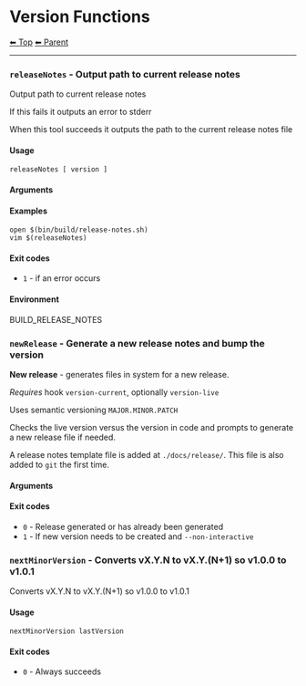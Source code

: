 # Version Functions

<!-- TEMPLATE header 2 -->
[⬅ Top](index.md) [⬅ Parent ](../index.md)
<hr />


### `releaseNotes` - Output path to current release notes

Output path to current release notes

If this fails it outputs an error to stderr

When this tool succeeds it outputs the path to the current release notes file


#### Usage

    releaseNotes [ version ]
    

#### Arguments



#### Examples

    open $(bin/build/release-notes.sh)
    vim $(releaseNotes)

#### Exit codes

- `1` - if an error occurs

#### Environment

BUILD_RELEASE_NOTES

### `newRelease` - Generate a new release notes and bump the version

**New release** - generates files in system for a new release.

*Requires* hook `version-current`, optionally `version-live`

Uses semantic versioning `MAJOR.MINOR.PATCH`

Checks the live version versus the version in code and prompts to
generate a new release file if needed.

A release notes template file is added at `./docs/release/`. This file is
also added to `git` the first time.

#### Arguments



#### Exit codes

- `0` - Release generated or has already been generated
- `1` - If new version needs to be created and `--non-interactive`

### `nextMinorVersion` - Converts vX.Y.N to vX.Y.(N+1) so v1.0.0 to v1.0.1

Converts vX.Y.N to vX.Y.(N+1) so v1.0.0 to v1.0.1

#### Usage

    nextMinorVersion lastVersion
    

#### Exit codes

- `0` - Always succeeds
